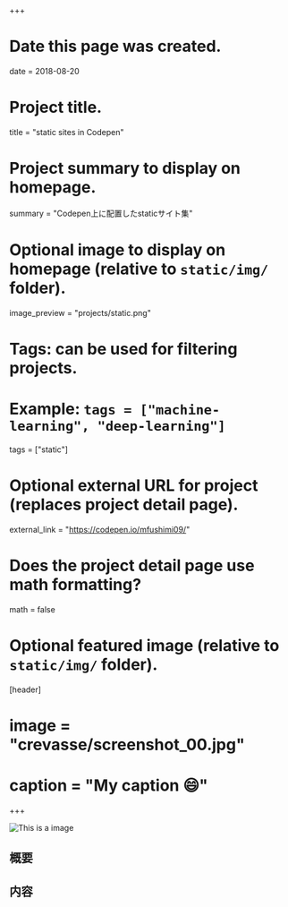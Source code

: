 +++
# Date this page was created.
date = 2018-08-20

# Project title.
title = "static sites in Codepen"

# Project summary to display on homepage.
summary = "Codepen上に配置したstaticサイト集" 


# Optional image to display on homepage (relative to `static/img/` folder).
image_preview = "projects/static.png"

# Tags: can be used for filtering projects.
# Example: `tags = ["machine-learning", "deep-learning"]`
tags = ["static"]

# Optional external URL for project (replaces project detail page).
external_link = "https://codepen.io/mfushimi09/"

# Does the project detail page use math formatting?
math = false

# Optional featured image (relative to `static/img/` folder).
[header]
# image = "crevasse/screenshot_00.jpg"
# caption = "My caption :smile:"

+++

![This is a image](../../img/projects/static.png)

## 概要


## 内容
